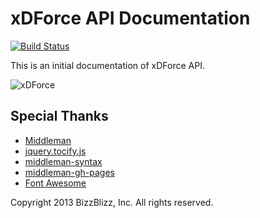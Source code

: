 xDForce API Documentation
========

[![Build Status](https://travis-ci.org/db-s/xdforce-api-doc.svg?branch=master)](https://travis-ci.org/db-s/xdforce-api-doc)

This is an initial documentation of xDForce API.

<img src="http://www.xdforce.com/wp-content/themes/blankslate/img/logo.png" alt="xDForce">

Special Thanks
--------------------
- [Middleman](https://github.com/middleman/middleman)
- [jquery.tocify.js](https://github.com/gfranko/jquery.tocify.js)
- [middleman-syntax](https://github.com/middleman/middleman-syntax)
- [middleman-gh-pages](https://github.com/neo/middleman-gh-pages)
- [Font Awesome](http://fortawesome.github.io/Font-Awesome/)

Copyright 2013 BizzBlizz, Inc. All rights reserved.